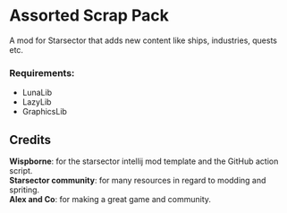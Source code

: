 # Assorted Scrap Pack
A mod for Starsector that adds new content like ships, industries, quests etc.

### Requirements:
- LunaLib
- LazyLib
- GraphicsLib

## Credits
<strong>Wispborne</strong>: for the starsector intellij mod template and the GitHub action script.  
<strong>Starsector community</strong>: for many resources in regard to modding and spriting.  
<strong>Alex and Co</strong>: for making a great game and community.  